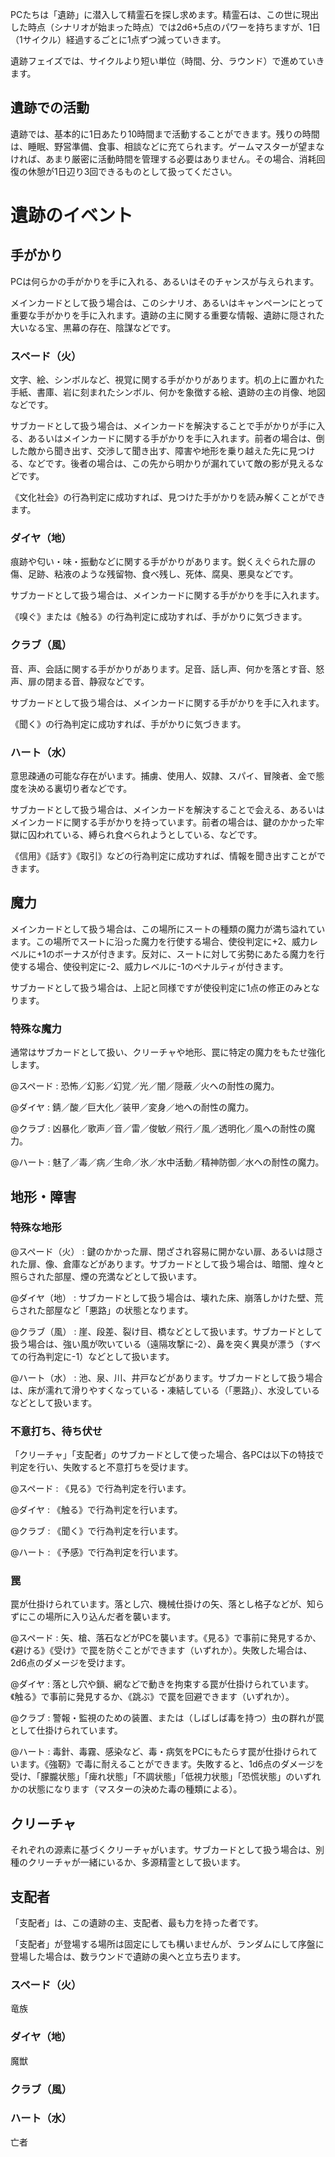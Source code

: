 PCたちは「遺跡」に潜入して精霊石を探し求めます。精霊石は、この世に現出した時点（シナリオが始まった時点）では2d6+5点のパワーを持ちますが、1日（1サイクル）経過するごとに1点ずつ減っていきます。

遺跡フェイズでは、サイクルより短い単位（時間、分、ラウンド）で進めていきます。

## 遺跡での活動

遺跡では、基本的に1日あたり10時間まで活動することができます。残りの時間は、睡眠、野営準備、食事、相談などに充てられます。ゲームマスターが望まなければ、あまり厳密に活動時間を管理する必要はありません。その場合、消耗回復の休憩が1日辺り3回できるものとして扱ってください。


# 遺跡のイベント

## 手がかり

PCは何らかの手がかりを手に入れる、あるいはそのチャンスが与えられます。

メインカードとして扱う場合は、このシナリオ、あるいはキャンペーンにとって重要な手がかりを手に入れます。遺跡の主に関する重要な情報、遺跡に隠された大いなる宝、黒幕の存在、陰謀などです。


### スペード（火）

文字、絵、シンボルなど、視覚に関する手がかりがあります。机の上に置かれた手紙、書庫、岩に刻まれたシンボル、何かを象徴する絵、遺跡の主の肖像、地図などです。

サブカードとして扱う場合は、メインカードを解決することで手がかりが手に入る、あるいはメインカードに関する手がかりを手に入れます。前者の場合は、倒した敵から聞き出す、交渉して聞き出す、障害や地形を乗り越えた先に見つける、などです。後者の場合は、この先から明かりが漏れていて敵の影が見えるなどです。

《文化社会》の行為判定に成功すれば、見つけた手がかりを読み解くことができます。

### ダイヤ（地）

痕跡や匂い・味・振動などに関する手がかりがあります。鋭くえぐられた扉の傷、足跡、粘液のような残留物、食べ残し、死体、腐臭、悪臭などです。

サブカードとして扱う場合は、メインカードに関する手がかりを手に入れます。

《嗅ぐ》または《触る》の行為判定に成功すれば、手がかりに気づきます。

### クラブ（風）

音、声、会話に関する手がかりがあります。足音、話し声、何かを落とす音、怒声、扉の閉まる音、静寂などです。

サブカードとして扱う場合は、メインカードに関する手がかりを手に入れます。

《聞く》の行為判定に成功すれば、手がかりに気づきます。

### ハート（水）

意思疎通の可能な存在がいます。捕虜、使用人、奴隷、スパイ、冒険者、金で態度を決める裏切り者などです。

サブカードとして扱う場合は、メインカードを解決することで会える、あるいはメインカードに関する手がかりを持っています。前者の場合は、鍵のかかった牢獄に囚われている、縛られ食べられようとしている、などです。

《信用》《話す》《取引》などの行為判定に成功すれば、情報を聞き出すことができます。



## 魔力

メインカードとして扱う場合は、この場所にスートの種類の魔力が満ち溢れています。この場所でスートに沿った魔力を行使する場合、使役判定に+2、威力レベルに+1のボーナスが付きます。反対に、スートに対して劣勢にあたる魔力を行使する場合、使役判定に-2、威力レベルに-1のペナルティが付きます。

サブカードとして扱う場合は、上記と同様ですが使役判定に1点の修正のみとなります。

### 特殊な魔力

通常はサブカードとして扱い、クリーチャや地形、罠に特定の魔力をもたせ強化します。

@スペード : 恐怖／幻影／幻覚／光／闇／隠蔽／火への耐性の魔力。

@ダイヤ : 錆／酸／巨大化／装甲／変身／地への耐性の魔力。

@クラブ : 凶暴化／歌声／音／雷／俊敏／飛行／風／透明化／風への耐性の魔力。

@ハート : 魅了／毒／病／生命／氷／水中活動／精神防御／水への耐性の魔力。


## 地形・障害

### 特殊な地形

@スペード（火） : 鍵のかかった扉、閉ざされ容易に開かない扉、あるいは隠された扉、像、倉庫などがあります。サブカードとして扱う場合は、暗闇、煌々と照らされた部屋、煙の充満などとして扱います。

@ダイヤ（地） : サブカードとして扱う場合は、壊れた床、崩落しかけた壁、荒らされた部屋など「悪路」の状態となります。

@クラブ（風） : 崖、段差、裂け目、橋などとして扱います。サブカードとして扱う場合は、強い風が吹いている（遠隔攻撃に-2）、鼻を突く異臭が漂う（すべての行為判定に-1）などとして扱います。

@ハート（水） : 池、泉、川、井戸などがあります。サブカードとして扱う場合は、床が濡れて滑りやすくなっている・凍結している（「悪路」）、水没しているなどとして扱います。

### 不意打ち、待ち伏せ

「クリーチャ」「支配者」のサブカードとして使った場合、各PCは以下の特技で判定を行い、失敗すると不意打ちを受けます。

@スペード : 《見る》で行為判定を行います。

@ダイヤ : 《触る》で行為判定を行います。

@クラブ : 《聞く》で行為判定を行います。

@ハート : 《予感》で行為判定を行います。


### 罠

罠が仕掛けられています。落とし穴、機械仕掛けの矢、落とし格子などが、知らずにこの場所に入り込んだ者を襲います。

@スペード : 矢、槍、落石などがPCを襲います。《見る》で事前に発見するか、《避ける》《受け》で罠を防ぐことができます（いずれか）。失敗した場合は、2d6点のダメージを受けます。

@ダイヤ : 落とし穴や鎖、網などで動きを拘束する罠が仕掛けられています。《触る》で事前に発見するか、《跳ぶ》で罠を回避できます（いずれか）。

@クラブ : 警報・監視のための装置、または（しばしば毒を持つ）虫の群れが罠として仕掛けられています。

@ハート : 毒針、毒霧、感染など、毒・病気をPCにもたらす罠が仕掛けられています。《強靭》で毒に耐えることができます。失敗すると、1d6点のダメージを受け、「朦朧状態」「痺れ状態」「不調状態」「低視力状態」「恐慌状態」のいずれかの状態になります（マスターの決めた毒の種類による）。


## クリーチャ

それぞれの源素に基づくクリーチャがいます。サブカードとして扱う場合は、別種のクリーチャが一緒にいるか、多源精霊として扱います。


## 支配者

「支配者」は、この遺跡の主、支配者、最も力を持った者です。

「支配者」が登場する場所は固定にしても構いませんが、ランダムにして序盤に登場した場合は、数ラウンドで遺跡の奥へと立ち去ります。

### スペード（火）

竜族

### ダイヤ（地）

魔獣

### クラブ（風）



### ハート（水）

亡者
